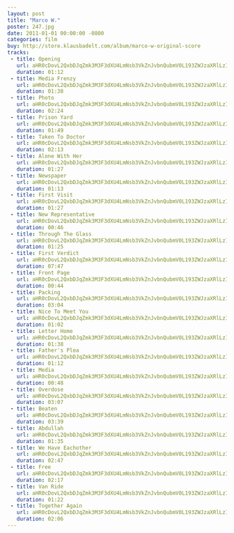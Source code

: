 ```yaml
---
layout: post
title: "Marco W."
poster: 247.jpg
date: 2011-01-01 00:00:00 -0800
categories: film
buy: http://store.klausbadelt.com/album/marco-w-original-score
tracks:
 - title: Opening
   url: aHR0cDovL2QxbDJqZmk3M3F3dXU4LmNsb3VkZnJvbnQubmV0L193ZWJzaXRlLzI0Ny8wMSBPcGVuaW5nLm1wMw==
   duration: 01:12
 - title: Media Frenzy
   url: aHR0cDovL2QxbDJqZmk3M3F3dXU4LmNsb3VkZnJvbnQubmV0L193ZWJzaXRlLzI0Ny8wMiBNZWRpYSBGcmVuenkubXAz
   duration: 01:38
 - title: Photo
   url: aHR0cDovL2QxbDJqZmk3M3F3dXU4LmNsb3VkZnJvbnQubmV0L193ZWJzaXRlLzI0Ny8wMyBQaG90by5tcDM=
   duration: 02:24
 - title: Prison Yard
   url: aHR0cDovL2QxbDJqZmk3M3F3dXU4LmNsb3VkZnJvbnQubmV0L193ZWJzaXRlLzI0Ny8wNCBQcmlzb24gWWFyZC5tcDM=
   duration: 01:49
 - title: Taken To Doctor
   url: aHR0cDovL2QxbDJqZmk3M3F3dXU4LmNsb3VkZnJvbnQubmV0L193ZWJzaXRlLzI0Ny8wNSBUYWtlbiBUbyBEb2N0b3IubXAz
   duration: 02:13
 - title: Alone With Her
   url: aHR0cDovL2QxbDJqZmk3M3F3dXU4LmNsb3VkZnJvbnQubmV0L193ZWJzaXRlLzI0Ny8wNiBBbG9uZSBXaXRoIEhlci5tcDM=
   duration: 01:27
 - title: Newspaper
   url: aHR0cDovL2QxbDJqZmk3M3F3dXU4LmNsb3VkZnJvbnQubmV0L193ZWJzaXRlLzI0Ny8wNyBOZXdzcGFwZXIubXAz
   duration: 01:13
 - title: First Visit
   url: aHR0cDovL2QxbDJqZmk3M3F3dXU4LmNsb3VkZnJvbnQubmV0L193ZWJzaXRlLzI0Ny8wOCBGaXJzdCBWaXNpdC5tcDM=
   duration: 01:27
 - title: New Representative
   url: aHR0cDovL2QxbDJqZmk3M3F3dXU4LmNsb3VkZnJvbnQubmV0L193ZWJzaXRlLzI0Ny8wOSBOZXcgUmVwcmVzZW50YXRpdmUubXAz
   duration: 00:46
 - title: Through The Glass
   url: aHR0cDovL2QxbDJqZmk3M3F3dXU4LmNsb3VkZnJvbnQubmV0L193ZWJzaXRlLzI0Ny8xMCBUaHJvdWdoIFRoZSBHbGFzcy5tcDM=
   duration: 01:25
 - title: First Verdict
   url: aHR0cDovL2QxbDJqZmk3M3F3dXU4LmNsb3VkZnJvbnQubmV0L193ZWJzaXRlLzI0Ny8xMSBGaXJzdCBWZXJkaWN0Lm1wMw==
   duration: 07:47
 - title: Front Page
   url: aHR0cDovL2QxbDJqZmk3M3F3dXU4LmNsb3VkZnJvbnQubmV0L193ZWJzaXRlLzI0Ny8xMiBGcm9udCBQYWdlLm1wMw==
   duration: 00:44
 - title: Packing
   url: aHR0cDovL2QxbDJqZmk3M3F3dXU4LmNsb3VkZnJvbnQubmV0L193ZWJzaXRlLzI0Ny8xMyBQYWNraW5nLm1wMw==
   duration: 03:04
 - title: Nice To Meet You
   url: aHR0cDovL2QxbDJqZmk3M3F3dXU4LmNsb3VkZnJvbnQubmV0L193ZWJzaXRlLzI0Ny8xNCBOaWNlIFRvIE1lZXQgWW91Lm1wMw==
   duration: 01:02
 - title: Letter Home
   url: aHR0cDovL2QxbDJqZmk3M3F3dXU4LmNsb3VkZnJvbnQubmV0L193ZWJzaXRlLzI0Ny8xNSBMZXR0ZXIgSG9tZS5tcDM=
   duration: 01:38
 - title: Father's Plea
   url: aHR0cDovL2QxbDJqZmk3M3F3dXU4LmNsb3VkZnJvbnQubmV0L193ZWJzaXRlLzI0Ny8xNiBGYXRoZXIncyBQbGVhLm1wMw==
   duration: 01:12
 - title: Media
   url: aHR0cDovL2QxbDJqZmk3M3F3dXU4LmNsb3VkZnJvbnQubmV0L193ZWJzaXRlLzI0Ny8xNyBNZWRpYS5tcDM=
   duration: 00:48
 - title: Overdose
   url: aHR0cDovL2QxbDJqZmk3M3F3dXU4LmNsb3VkZnJvbnQubmV0L193ZWJzaXRlLzI0Ny8xOCBPdmVyZG9zZS5tcDM=
   duration: 03:07
 - title: Beaten
   url: aHR0cDovL2QxbDJqZmk3M3F3dXU4LmNsb3VkZnJvbnQubmV0L193ZWJzaXRlLzI0Ny8xOSBCZWF0ZW4ubXAz
   duration: 03:39
 - title: Abdullah
   url: aHR0cDovL2QxbDJqZmk3M3F3dXU4LmNsb3VkZnJvbnQubmV0L193ZWJzaXRlLzI0Ny8yMCBBYmR1bGxhaC5tcDM=
   duration: 01:35
 - title: We Have Eachother
   url: aHR0cDovL2QxbDJqZmk3M3F3dXU4LmNsb3VkZnJvbnQubmV0L193ZWJzaXRlLzI0Ny8yMSBXZSBIYXZlIEVhY2hvdGhlci5tcDM=
   duration: 02:47
 - title: Free
   url: aHR0cDovL2QxbDJqZmk3M3F3dXU4LmNsb3VkZnJvbnQubmV0L193ZWJzaXRlLzI0Ny8yMiBGcmVlLm1wMw==
   duration: 02:17
 - title: Van Ride
   url: aHR0cDovL2QxbDJqZmk3M3F3dXU4LmNsb3VkZnJvbnQubmV0L193ZWJzaXRlLzI0Ny8yMyBWYW4gUmlkZS5tcDM=
   duration: 01:22
 - title: Together Again
   url: aHR0cDovL2QxbDJqZmk3M3F3dXU4LmNsb3VkZnJvbnQubmV0L193ZWJzaXRlLzI0Ny8yNCBUb2dldGhlciBBZ2Fpbi5tcDM=
   duration: 02:06
---
```

